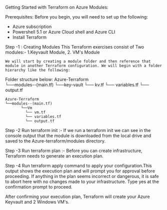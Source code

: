 Getting Started with Terraform on Azure Modules:

Prerequisites:
Before you begin, you will need to set up the following:

 * Azure subscription
 * Powershell 5.1 or Azure Cloud shell and Azure CLI
 * Install Terraform

 Step -1 : Creating Modules
   This Terraform exercises consist of Two modules:- 
   1.Keyvault Module, 2. VM's Module
    
    We will start by creating a module folder and then reference that module in another Terraform configuration. We will begin with a folder hierarchy like the following:

Folder structure below:
  Azure-Terraform                                  
    └──modules--(main.tf)
           └──key-vault
                    └── kv.tf
                    └── variables.tf
                    └── output.tf

    Azure-Terraform                                 
    └──modules--(main.tf)
           └──Vm
             └── vm.tf
             └── variables.tf
             └── output.tf

   Step -2
     Run terraform init :-
        If we run a terraform init we can see in the console output that the module is downloaded from the local drive and saved to the Azure-terraform/modules directory.

  Step -3
   Run terraform plan :- 
      Before you can create infrastructure, Terraform needs to generate an execution plan.   

  Step -4 
  Run  terraform apply command to apply your configuration.This output shows the execution plan and will prompt you for approval before proceeding. If anything in the plan seems incorrect or dangerous, it is safe to abort here with no changes made to your infrastructure. Type yes at the confirmation prompt to proceed.
 
 After confirming your execution plan, Terraform will create your Azure Keyvault and 2 Windows VM's.